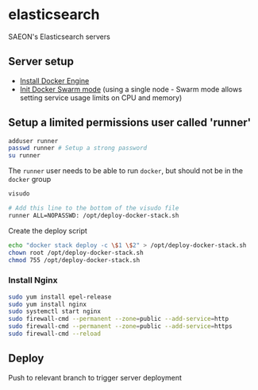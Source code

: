 # elasticsearch
SAEON's Elasticsearch servers

## Server setup

- [Install Docker Engine](https://docs.docker.com/engine/install/centos/)
- [Init Docker Swarm mode](https://docs.docker.com/engine/swarm/swarm-tutorial/create-swarm/) (using a single node - Swarm mode allows setting service usage limits on CPU and memory)

## Setup a limited permissions user called 'runner'

```sh
adduser runner
passwd runner # Setup a strong password
su runner
```

The `runner` user needs to be able to run `docker`, but should not be in the `docker` group

```sh
visudo

# Add this line to the bottom of the visudo file
runner ALL=NOPASSWD: /opt/deploy-docker-stack.sh
```

Create the deploy script

```sh
echo "docker stack deploy -c \$1 \$2" > /opt/deploy-docker-stack.sh
chown root /opt/deploy-docker-stack.sh 
chmod 755 /opt/deploy-docker-stack.sh
```


### Install Nginx

```sh
sudo yum install epel-release
sudo yum install nginx
sudo systemctl start nginx
sudo firewall-cmd --permanent --zone=public --add-service=http
sudo firewall-cmd --permanent --zone=public --add-service=https
sudo firewall-cmd --reload
```

## Deploy
Push to relevant branch to trigger server deployment